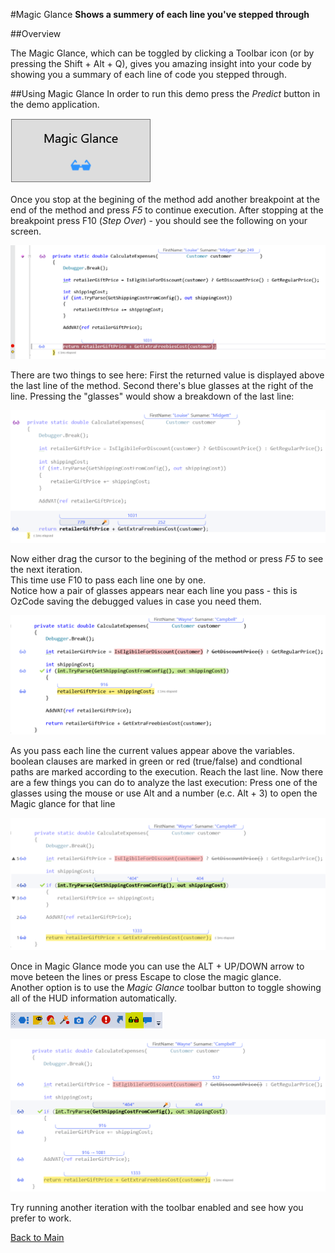 ﻿#Magic Glance
**Shows a summery of each line you've stepped through**

##Overview

The Magic Glance, which can be toggled by clicking a Toolbar icon  (or by pressing the Shift + Alt + Q), gives you amazing insight into your code by showing you a summary of each line of code you stepped through.

##Using Magic Glance
In order to run this demo press the _Predict_ button in the demo application.  

![Magic Glance button](Resources/magicGlanceButton.PNG)

Once you stop at the begining of the method add another breakpoint at the end of the method and press _F5_ to continue execution.
After stopping at the breakpoint press F10 (_Step Over_) - you should see the following on your screen.

![Return value](Resources/returnValue.PNG)

There are two things to see here: First the returned value is displayed above the last line of the method. 
Second there's blue glasses at the right of the line.
Pressing the "glasses" would show a breakdown of the last line:

![Return value breakdown](Resources/returnValueBreakdown.PNG)

Now either drag the cursor to the begining of the method or press _F5_ to see the next iteration.  
This time use F10 to pass each line one by one.  
Notice how a pair of glasses appears near each line you pass - this is OzCode saving the debugged values in case you need them.

![Line by line debug](Resources/lineByLineDebug.PNG)

As you pass each line the current values appear above the variables. boolean clauses are marked in green or red (true/false) and condtional paths are marked according to the execution.
Reach the last line. Now there are a few things you can do to analyze the last execution:
Press one of the glasses using the mouse or use Alt and a number (e.c. Alt + 3) to open the Magic glance for that line

![Magic Glance line 4](Resources/magicGlanceLine4.PNG)

Once in Magic Glance mode you can use the ALT + UP/DOWN arrow to move beteen the lines or press Escape to close the magic glance.  
Another option is to use the _Magic Glance_ toolbar button to toggle showing all of the HUD information automatically.

![Magic glance toolbar button](Resources/magicGlanceToolbar.PNG) 

![Magic glance enabled](Resources/magicGlanceToolbarEnabled.PNG)

Try running another iteration with the toolbar enabled and see how you prefer to work.
 
[Back to Main](../../README.md) 
